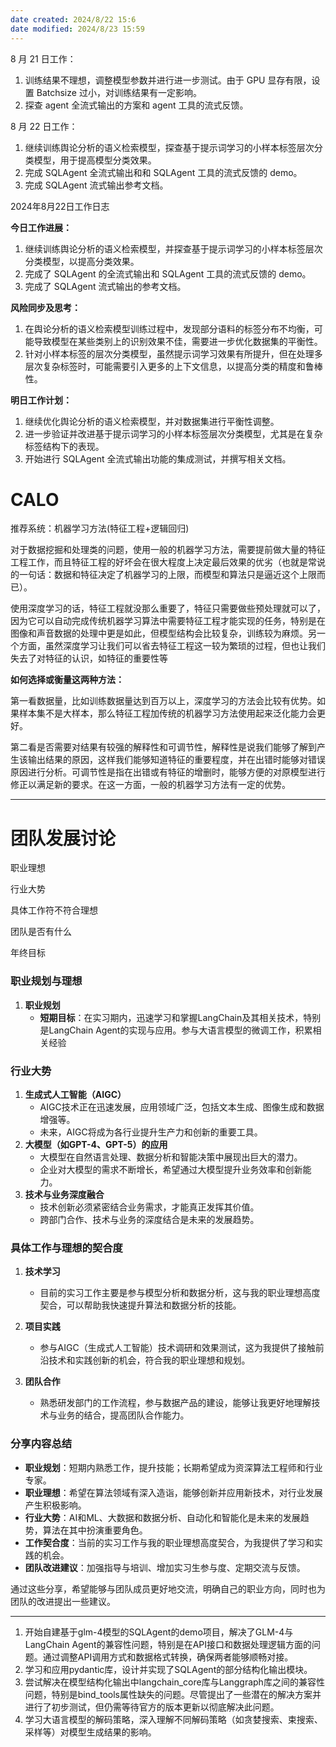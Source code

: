 ```yaml
---
date created: 2024/8/22 15:6
date modified: 2024/8/23 15:59
---
```


8 月 21 日工作：

1. 训练结果不理想，调整模型参数并进行进一步测试。由于 GPU 显存有限，设置 Batchsize 过小，对训练结果有一定影响。
2. 探查 agent 全流式输出的方案和 agent 工具的流式反馈。

8 月 22 日工作：

1. 继续训练舆论分析的语义检索模型，探查基于提示词学习的小样本标签层次分类模型，用于提高模型分类效果。
2. 完成 SQLAgent 全流式输出和和 SQLAgent 工具的流式反馈的 demo。
3. 完成 SQLAgent 流式输出参考文档。

2024年8月22日工作日志

**今日工作进展：**

1. 继续训练舆论分析的语义检索模型，并探查基于提示词学习的小样本标签层次分类模型，以提高分类效果。
2. 完成了 SQLAgent 的全流式输出和 SQLAgent 工具的流式反馈的 demo。
3. 完成了 SQLAgent 流式输出的参考文档。

**风险同步及思考：**

1. 在舆论分析的语义检索模型训练过程中，发现部分语料的标签分布不均衡，可能导致模型在某些类别上的识别效果不佳，需要进一步优化数据集的平衡性。
2. 针对小样本标签的层次分类模型，虽然提示词学习效果有所提升，但在处理多层次复杂标签时，可能需要引入更多的上下文信息，以提高分类的精度和鲁棒性。

**明日工作计划：**

1. 继续优化舆论分析的语义检索模型，并对数据集进行平衡性调整。
2. 进一步验证并改进基于提示词学习的小样本标签层次分类模型，尤其是在复杂标签结构下的表现。
3. 开始进行 SQLAgent 全流式输出功能的集成测试，并撰写相关文档。

# CALO

推荐系统：机器学习方法(特征工程+逻辑回归)

对于数据挖掘和处理类的问题，使用一般的机器学习方法，需要提前做大量的特征工程工作，而且特征工程的好坏会在很大程度上决定最后效果的优劣（也就是常说的一句话：数据和特征决定了机器学习的上限，而模型和算法只是逼近这个上限而已）。

使用深度学习的话，特征工程就没那么重要了，特征只需要做些预处理就可以了，因为它可以自动完成传统机器学习算法中需要特征工程才能实现的任务，特别是在图像和声音数据的处理中更是如此，但模型结构会比较复杂，训练较为麻烦。另一个方面，虽然深度学习让我们可以省去特征工程这一较为繁琐的过程，但也让我们失去了对特征的认识，如特征的重要性等

**如何选择或衡量这两种方法：**

第一看数据量，比如训练数据量达到百万以上，深度学习的方法会比较有优势。如果样本集不是大样本，那么特征工程加传统的机器学习方法使用起来泛化能力会更好。

第二看是否需要对结果有较强的解释性和可调节性，解释性是说我们能够了解到产生该输出结果的原因，这样我们能够知道特征的重要程度，并在出错时能够对错误原因进行分析。可调节性是指在出错或有特征的增删时，能够方便的对原模型进行修正以满足新的要求。在这一方面，一般的机器学习方法有一定的优势。

---

# 团队发展讨论

职业理想

行业大势

具体工作符不符合理想

团队是否有什么

年终目标

### 职业规划与理想

1. **职业规划**
   - **短期目标**：在实习期内，迅速学习和掌握LangChain及其相关技术，特别是LangChain Agent的实现与应用。参与大语言模型的微调工作，积累相关经验

### 行业大势

1. **生成式人工智能（AIGC）**
	- AIGC技术正在迅速发展，应用领域广泛，包括文本生成、图像生成和数据增强等。
	- 未来，AIGC将成为各行业提升生产力和创新的重要工具。
3. **大模型（如GPT-4、GPT-5）的应用**
	- 大模型在自然语言处理、数据分析和智能决策中展现出巨大的潜力。
	- 企业对大模型的需求不断增长，希望通过大模型提升业务效率和创新能力。
3. **技术与业务深度融合**
	- 技术创新必须紧密结合业务需求，才能真正发挥其价值。
	- 跨部门合作、技术与业务的深度结合是未来的发展趋势。

### 具体工作与理想的契合度

1. **技术学习**
   - 目前的实习工作主要是参与模型分析和数据分析，这与我的职业理想高度契合，可以帮助我快速提升算法和数据分析的技能。

2. **项目实践**
   - 参与AIGC（生成式人工智能）技术调研和效果测试，这为我提供了接触前沿技术和实践创新的机会，符合我的职业理想和规划。

3. **团队合作**
   - 熟悉研发部门的工作流程，参与数据产品的建设，能够让我更好地理解技术与业务的结合，提高团队合作能力。

### 分享内容总结

- **职业规划**：短期内熟悉工作，提升技能；长期希望成为资深算法工程师和行业专家。
- **职业理想**：希望在算法领域有深入造诣，能够创新并应用新技术，对行业发展产生积极影响。
- **行业大势**：AI和ML、大数据和数据分析、自动化和智能化是未来的发展趋势，算法在其中扮演重要角色。
- **工作契合度**：当前的实习工作与我的职业理想高度契合，为我提供了学习和实践的机会。
- **团队改进建议**：加强指导与培训、增加实习生参与度、定期交流与反馈。

通过这些分享，希望能够与团队成员更好地交流，明确自己的职业方向，同时也为团队的改进提出一些建议。

---

1. 开始自建基于glm-4模型的SQLAgent的demo项目，解决了GLM-4与LangChain Agent的兼容性问题，特别是在API接口和数据处理逻辑方面的问题。通过调整API调用方式和数据格式转换，确保两者能够顺畅对接。
2. 学习和应用pydantic库，设计并实现了SQLAgent的部分结构化输出模块。
3. 尝试解决在模型结构化输出中langchain_core库与Langgraph库之间的兼容性问题，特别是bind_tools属性缺失的问题。尽管提出了一些潜在的解决方案并进行了初步测试，但仍需等待官方的版本更新以彻底解决此问题。
4. 学习大语言模型的解码策略，深入理解不同解码策略（如贪婪搜索、束搜索、采样等）对模型生成结果的影响。